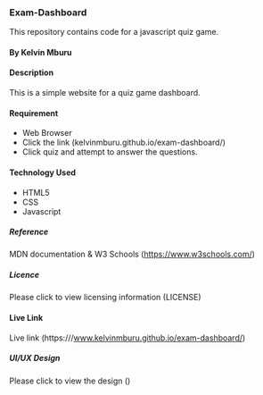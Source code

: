 ### Exam-Dashboard

This repository contains code for a javascript quiz game.

#### By Kelvin Mburu

#### Description

This is a simple website for a quiz game dashboard.

#### Requirement

- Web Browser
- Click the link (kelvinmburu.github.io/exam-dashboard/)
- Click quiz and attempt to answer the questions.

#### Technology Used

- HTML5
- CSS
- Javascript

##### Reference

MDN documentation & W3 Schools (https://www.w3schools.com/)

##### Licence

Please click to view licensing information (LICENSE)

#### Live Link

Live link (https:///www.kelvinmburu.github.io/exam-dashboard/)

##### UI/UX Design

Please click to view the design ()
